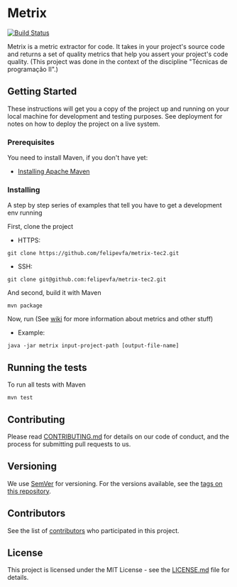 # Metrix

[![Build Status](https://travis-ci.org/felipevfa/metrix-tec2.svg?branch=development)](https://travis-ci.org/felipevfa/metrix-tec2)

Metrix is a metric extractor for code. It takes in your project's source code and returns a set of quality metrics that help you assert your project's code quality.
(This project was done in the context of the discipline "Técnicas de programação II".)

## Getting Started

These instructions will get you a copy of the project up and running on your local machine for development and testing purposes. See deployment for notes on how to deploy the project on a live system.

### Prerequisites

You need to install Maven, if you don't have yet:

* [Installing Apache Maven](https://maven.apache.org/install.html)

### Installing

A step by step series of examples that tell you have to get a development env running

First, clone the project

* HTTPS:
```
git clone https://github.com/felipevfa/metrix-tec2.git
```
* SSH:
```
git clone git@github.com:felipevfa/metrix-tec2.git
```

And second, build it with Maven

```
mvn package
```

Now, run (See [wiki](https://github.com/felipevfa/metrix-tec2/wiki) for more information about metrics and other stuff)

* Example:
```
java -jar metrix input-project-path [output-file-name]
```

## Running the tests

To run all tests with Maven

```
mvn test
```

## Contributing

Please read [CONTRIBUTING.md](CONTRIBUTING.md) for details on our code of conduct, and the process for submitting pull requests to us.

## Versioning

We use [SemVer](http://semver.org/) for versioning. For the versions available, see the [tags on this repository](https://github.com/felipevfa/metrix-tec2/tags). 

## Contributors

See the list of [contributors](https://github.com/felipevfa/metrix-tec2/contributors) who participated in this project.

## License

This project is licensed under the MIT License - see the [LICENSE.md](LICENSE.md) file for details.
